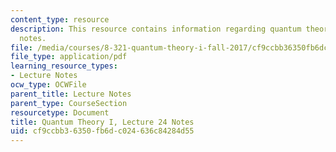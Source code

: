 ```yaml
---
content_type: resource
description: This resource contains information regarding quantum theory I, lecture
  notes.
file: /media/courses/8-321-quantum-theory-i-fall-2017/cf9ccbb36350fb6dc024636c84284d55_MIT8_321F17_lec24.pdf
file_type: application/pdf
learning_resource_types:
- Lecture Notes
ocw_type: OCWFile
parent_title: Lecture Notes
parent_type: CourseSection
resourcetype: Document
title: Quantum Theory I, Lecture 24 Notes
uid: cf9ccbb3-6350-fb6d-c024-636c84284d55
---
```

